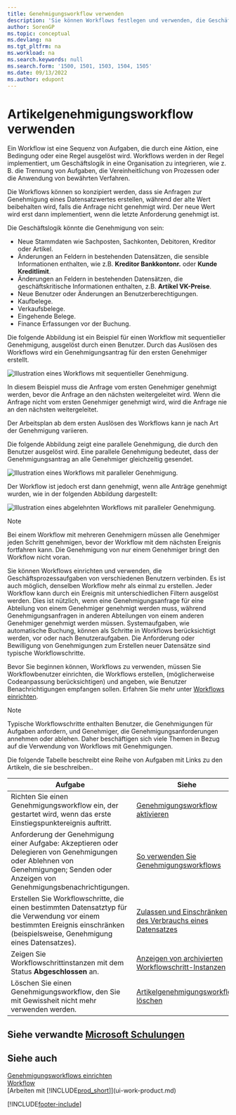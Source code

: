 ```yaml
---
title: Genehmigungsworkflow verwenden
description: 'Sie können Workflows festlegen und verwenden, die Geschäftsprozessaufgaben wie das automatische Buchen oder das Anfordern und Genehmigen neuer Datensätze miteinander verbinden.'
author: SorenGP
ms.topic: conceptual
ms.devlang: na
ms.tgt_pltfrm: na
ms.workload: na
ms.search.keywords: null
ms.search.form: '1500, 1501, 1503, 1504, 1505'
ms.date: 09/13/2022
ms.author: edupont
---
```

# <a name="use-approval-workflows"></a><a name="use-approval-workflows"></a>Artikelgenehmigungsworkflow verwenden

Ein Workflow ist eine Sequenz von Aufgaben, die durch eine Aktion, eine Bedingung oder eine Regel ausgelöst wird. Workflows werden in der Regel implementiert, um Geschäftslogik in eine Organisation zu integrieren, wie z. B. die Trennung von Aufgaben, die Vereinheitlichung von Prozessen oder die Anwendung von bewährten Verfahren.

Die Workflows können so konzipiert werden, dass sie Anfragen zur Genehmigung eines Datensatzwertes erstellen, während der alte Wert beibehalten wird, falls die Anfrage nicht genehmigt wird. Der neue Wert wird erst dann implementiert, wenn die letzte Anforderung genehmigt ist.

Die Geschäftslogik könnte die Genehmigung von sein:

- Neue Stammdaten wie Sachposten, Sachkonten, Debitoren, Kreditor oder Artikel.
- Änderungen an Feldern in bestehenden Datensätzen, die sensible Informationen enthalten, wie z.B. **Kreditor Bankkontonr.** oder **Kunde Kreditlimit**.
- Änderungen an Feldern in bestehenden Datensätzen, die geschäftskritische Informationen enthalten, z.B. **Artikel VK-Preise**.
- Neue Benutzer oder Änderungen an Benutzerberechtigungen.
- Kaufbelege.
- Verkaufsbelege.
- Eingehende Belege.
- Finance Erfassungen vor der Buchung.

Die folgende Abbildung ist ein Beispiel für einen Workflow mit sequentieller Genehmigung, ausgelöst durch einen Benutzer. Durch das Auslösen des Workflows wird ein Genehmigungsantrag für den ersten Genehmiger erstellt.  

![Illustration eines Workflows mit sequentieller Genehmigung.](media/Workflows/approval-flow.png)

In diesem Beispiel muss die Anfrage vom ersten Genehmiger genehmigt werden, bevor die Anfrage an den nächsten weitergeleitet wird. Wenn die Anfrage nicht vom ersten Genehmiger genehmigt wird, wird die Anfrage nie an den nächsten weitergeleitet.

Der Arbeitsplan ab dem ersten Auslösen des Workflows kann je nach Art der Genehmigung variieren.  

Die folgende Abbildung zeigt eine parallele Genehmigung, die durch den Benutzer ausgelöst wird. Eine parallele Genehmigung bedeutet, dass der Genehmigungsantrag an alle Genehmiger gleichzeitig gesendet.  

![Illustration eines Workflows mit paralleler Genehmigung.](media/Workflows/approval-flow-2.png)

Der Workflow ist jedoch erst dann genehmigt, wenn alle Anträge genehmigt wurden, wie in der folgenden Abbildung dargestellt:  

![Illustration eines abgelehnten Workflows mit paralleler Genehmigung.](media/Workflows/approval-flow-3.png)

> [!NOTE]  
> Bei einem Workflow mit mehreren Genehmigern müssen alle Genehmiger jeden Schritt genehmigen, bevor der Workflow mit dem nächsten Ereignis fortfahren kann. Die Genehmigung von nur einem Genehmiger bringt den Workflow nicht voran.

Sie können Workflows einrichten und verwenden, die Geschäftsprozessaufgaben von verschiedenen Benutzern verbinden. Es ist auch möglich, denselben Workflow mehr als einmal zu erstellen. Jeder Workflow kann durch ein Ereignis mit unterschiedlichen Filtern ausgelöst werden. Dies ist nützlich, wenn eine Genehmigungsanfrage für eine Abteilung von einem Genehmiger genehmigt werden muss, während Genehmigungsanfragen in anderen Abteilungen von einem anderen Genehmiger genehmigt werden müssen. Systemaufgaben, wie automatische Buchung, können als Schritte in Workflows berücksichtigt werden, vor oder nach Benutzeraufgaben. Die Anforderung oder Bewilligung von Genehmigungen zum Erstellen neuer Datensätze sind typische Workflowschritte.  

Bevor Sie beginnen können, Workflows zu verwenden, müssen Sie Workflowbenutzer einrichten, die Workflows erstellen, (möglicherweise Codeanpassung berücksichtigen) und angeben, wie Benutzer Benachrichtigungen empfangen sollen. Erfahren Sie mehr unter [Workflows einrichten](across-set-up-workflows.md).

> [!NOTE]  
> Typische Workflowschritte enthalten Benutzer, die Genehmigungen für Aufgaben anfordern, und Genehmiger, die Genehmigungsanforderungen annehmen oder ablehen. Daher beschäftigen sich viele Themen in Bezug auf die Verwendung von Workflows mit Genehmigungen.  

 Die folgende Tabelle beschreibt eine Reihe von Aufgaben mit Links zu den Artikeln, die sie beschreiben..  

| **Aufgabe** | **Siehe** |
|--|--|
| Richten Sie einen Genehmigungsworkflow ein, der gestartet wird, wenn das erste Einstiegspunktereignis auftritt. | [Genehmigungsworkflow aktivieren](across-how-to-enable-workflows.md) |
| Anforderung der Genehmigung einer Aufgabe: Akzeptieren oder Delegieren von Genehmigungen oder Ablehnen von Genehmigungen; Senden oder Anzeigen von Genehmigungsbenachrichtigungen. | [So verwenden Sie Genehmigungsworkflows](across-how-use-approval-workflows.md) |
| Erstellen Sie Workflowschritte, die einen bestimmten Datensatztyp für die Verwendung vor einem bestimmten Ereignis einschränken (beispielsweise, Genehmigung eines Datensatzes). | [Zulassen und Einschränken des Verbrauchs eines Datensatzes](across-how-to-restrict-and-allow-usage-of-a-record.md) |
| Zeigen Sie Workflowschrittinstanzen mit dem Status **Abgeschlossen** an. | [Anzeigen von archivierten Workflowschritt-Instanzen](across-how-to-view-archived-workflow-step-instances.md) |
| Löschen Sie einen Genehmigungsworkflow, den Sie mit Gewissheit nicht mehr verwenden werden. | [Artikelgenehmigungsworkflow löschen](across-how-to-delete-workflows.md) |

## <a name="see-related-microsoft-training"></a><a name="see-related-microsoft-training"></a>Siehe verwandte [Microsoft Schulungen](/training/modules/create-workflows/)

## <a name="see-also"></a><a name="see-also"></a>Siehe auch

[Genehmigungsworkflows einrichten](across-set-up-workflows.md)  
[Workflow](across-workflow.md)  
[Arbeiten mit [!INCLUDE[prod_short](includes/prod_short.md)]](ui-work-product.md)  

[!INCLUDE[footer-include](includes/footer-banner.md)]
